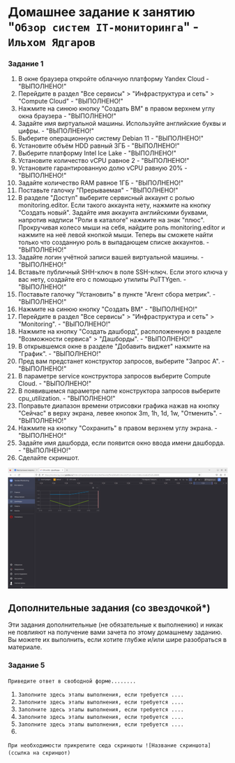 # Домашнее задание к занятию "`Обзор систем IT-мониторинга`" - `Ильхом Ядгаров`


### Задание 1



1. В окне браузера откройте облачную платформу Yandex Cloud  - "ВЫПОЛНЕНО!"
2. Перейдите в раздел "Все сервисы" > "Инфраструктура и сеть" > "Compute Cloud"  - "ВЫПОЛНЕНО!"
3. Нажмите на синюю кнопку "Создать ВМ" в правом верхнем углу окна браузера  - "ВЫПОЛНЕНО!"
4. Задайте имя виртуальной машины. Используйте английские буквы и цифры.  - "ВЫПОЛНЕНО!"
5. Выберите операционную систему Debian 11  - "ВЫПОЛНЕНО!"
6. Установите объём HDD равный 3ГБ  - "ВЫПОЛНЕНО!"
7. Выберите платформу Intel Ice Lake  - "ВЫПОЛНЕНО!"
8. Установите количество vCPU равное 2  - "ВЫПОЛНЕНО!"
9. Установите гарантированную долю vCPU равную 20%  - "ВЫПОЛНЕНО!"
10. Задайте количество RAM равное 1ГБ  - "ВЫПОЛНЕНО!"
11. Поставьте галочку "Прерываемая"  - "ВЫПОЛНЕНО!"
12. В разделе "Доступ" выберите сервисный аккаунт с ролью monitoring.editor. Если такого аккаунта нету, нажмите на кнопку "Создать новый". Задайте имя аккаунта английскими буквами, напротив надписи "Роли в каталоге" нажмите на знак "плюс". Прокручивая колесо мыши на себя, найдите роль monitoring.editor и нажмите на неё левой кнопкой мыши. Теперь вы сможете найти только что созданную роль в выпадающем списке аккаунтов.  - "ВЫПОЛНЕНО!"
13. Задайте логин учётной записи вашей виртуальной машины.  - "ВЫПОЛНЕНО!"
14. Вставьте публичный SHH-ключ в поле SSH-ключ. Если этого ключа у вас нету, создайте его с помощью утилиты PuTTYgen.  - "ВЫПОЛНЕНО!"
15. Поставьте галочку "Установить" в пункте "Агент сбора метрик".  - "ВЫПОЛНЕНО!"
16.	Нажмите на синюю кнопку "Создать ВМ"  - "ВЫПОЛНЕНО!"
17.	Перейдите в раздел "Все сервисы" > "Инфраструктура и сеть" > "Monitoring".  - "ВЫПОЛНЕНО!"
18.	Нажмите на кнопку "Создать дашборд", расположенную в разделе "Возможности сервиса" > "Дашборды".  - "ВЫПОЛНЕНО!"
19.	В открывшемся окне в разделе "Добавить виджет" нажмите на "График".  - "ВЫПОЛНЕНО!"
20.	Пред вам предстанет конструктор запросов, выберите "Запрос А".  - "ВЫПОЛНЕНО!"
21.	В параметре service конструктора запросов выберите Compute Cloud.  - "ВЫПОЛНЕНО!"
22.	В появившемся параметре name конструктора запросов выберите cpu_utilization.  - "ВЫПОЛНЕНО!"
23.	Поправьте диапазон времени отрисовки графика нажав на кнопку "Сейчас" в верху экрана, левее кнопок 3m, 1h, 1d, 1w, "Отменить".  - "ВЫПОЛНЕНО!"
24.	Нажмите на кнопку "Сохранить" в правом верхнем углу экрана.  - "ВЫПОЛНЕНО!"
25.	Задайте имя дашборда, если появится окно ввода имени дашборда.  - "ВЫПОЛНЕНО!"
26.	Сделайте скриншот.  

![alt CPU-utilization](img/cpu-utiliz.png)



## Дополнительные задания (со звездочкой*)

Эти задания дополнительные (не обязательные к выполнению) и никак не повлияют на получение вами зачета по этому домашнему заданию. Вы можете их выполнить, если хотите глубже и/или шире разобраться в материале.

### Задание 5

`Приведите ответ в свободной форме........`

1. `Заполните здесь этапы выполнения, если требуется ....`
2. `Заполните здесь этапы выполнения, если требуется ....`
3. `Заполните здесь этапы выполнения, если требуется ....`
4. `Заполните здесь этапы выполнения, если требуется ....`
5. `Заполните здесь этапы выполнения, если требуется ....`
6. 

`При необходимости прикрепитe сюда скриншоты
![Название скриншота](ссылка на скриншот)`
